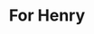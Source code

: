 ---
pid: ns17
title: For Henry
location_transcription: Outside the Vigilance Committee (Where??)
coordinates: "[-75.134648466517, 39.98208387538]"
zipcode: '19122'
gen_neighborhood: North Philadelphia
neighborhood: Yorktown,Old Kensington,Jinogi
outside_phl: 
age: '28'
age_range: 20-29
instagram: 
image_file_name: ns_17.jpg
proposal_transcription: |-
  This is the size of the Box that Henry Brown used to ship himself to to Philly from VA to escape slavery

  2' x 2'8// x 3'
topic: African Americans,History,Freedom,Race Ethnicity
topic_summary: 0, 0, 0, 0, 0
type: Sculpture Statue
keywords_other: slavery, Henry Brown, Vigilance Committee
credit: 
image_labels: 
twitter: 
facebook: 
permalink: "/monuments/ns17/"
layout: item-page
---